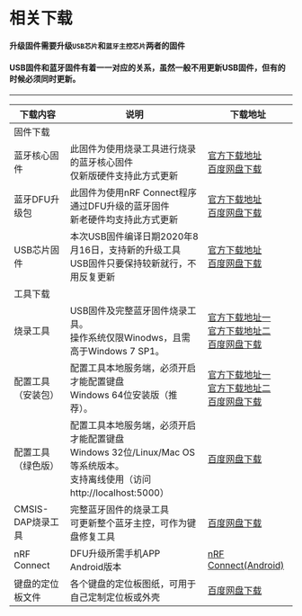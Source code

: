 相关下载
==========

#### 升级固件需要升级`USB芯片`和`蓝牙主控芯片`两者的固件

#### USB固件和蓝牙固件有着一一对应的关系，虽然一般不用更新USB固件，但有的时候必须同时更新。

---------------

| 下载内容       | 说明          | 下载地址 |
| ------------|  ------------| ------------ |
| 固件下载 | 
| 蓝牙核心固件 | 此固件为使用烧录工具进行烧录的蓝牙核心固件<br>仅新版硬件支持此方式更新 | <a href="#!down_kbd.md" class="button">官方下载地址</a><br><a href="https://eyun.baidu.com/s/3bpVmTzx" class="button2">百度网盘下载</a> |
| 蓝牙DFU升级包 | 此固件为使用nRF Connect程序通过DFU升级的蓝牙固件<br>新老硬件均支持此方式更新|<a href="#!down_dfu.md" class="button">官方下载地址</a><br><a href="https://eyun.baidu.com/s/3jJpXwG2" class="button2">百度网盘下载</a>|
| USB芯片固件 | 本次USB固件编译日期2020年8月16日，支持新的升级工具<br>USB固件只要保持较新就行，不用反复更新| <a href="#!down_ch552.md" class="button">官方下载地址</a><br><a href="https://eyun.baidu.com/s/3miXCvES" class="button2">百度网盘下载</a>|
| 工具下载  |
| 烧录工具 | USB固件及完整蓝牙固件烧录工具。</br>操作系统仅限Winodws，且需高于Windows 7 SP1。 | <a href="http://glab.online/down/wch_nrf_burner_setup_1.1.0.2.exe" class="button">官方下载地址一</a><br><a href="http://lotkb.cn/down/wch_nrf_burner_setup_1.1.0.2.exe" class="button">官方下载地址二</a><br> <a href="https://eyun.baidu.com/s/3o8ZApSY" class="button2">百度网盘下载</a> |
| 配置工具（安装包） | 配置工具本地服务端，必须开启才能配置键盘<br>Windows 64位安装版（推荐）。 | <a href="http://glab.online/down/lkb_configurator_setup_1.0.2.0.exe" class="button">官方下载地址一</a><br><a href="http://lotkb.cn/down/lkb_configurator_setup_1.0.2.0.exe" class="button">官方下载地址二</a><br><a href="https://eyun.baidu.com/s/3dmjVfK" class="button2">百度网盘下载</a> |
| 配置工具（绿色版） | 配置工具本地服务端，必须开启才能配置键盘<br>Windows 32位/Linux/Mac OS等系统版本。<br>支持离线使用（访问http://localhost:5000） | <a href="https://eyun.baidu.com/s/3c3X2Zmw" class="button2">百度网盘下载</a> |
| CMSIS-DAP烧录工具 | 完整蓝牙固件的烧录工具<br> 可更新整个蓝牙主控，可作为键盘修复工具| <a href="https://eyun.baidu.com/s/3smnHnI1" class="button2">百度网盘下载</a> |
| nRF Connect | DFU升级所需手机APP<br>Android版本 |<a href="http://glab.online/down/nRF.Connect.apk" class="button">nRF Connect(Android)</a>|
| 键盘的定位板文件 | 各个键盘的定位板图纸，可用于自己定制定位板或外壳 |<a href="https://eyun.baidu.com/s/3kWhhSeb" class="button2">百度网盘下载</a>|

